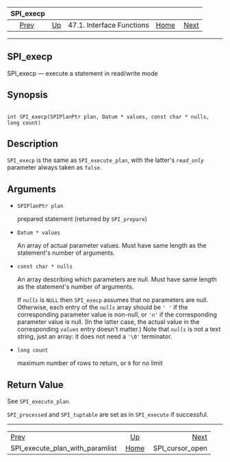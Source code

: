 <!--?xml version="1.0" encoding="UTF-8" standalone="no"?-->

|                                      SPI\_execp                                     |                                                      |                           |                                                       |                                                     |
| :---------------------------------------------------------------------------------: | :--------------------------------------------------- | :-----------------------: | ----------------------------------------------------: | --------------------------------------------------: |
| [Prev](spi-spi-execute-plan-with-paramlist.html "SPI_execute_plan_with_paramlist")  | [Up](spi-interface.html "47.1. Interface Functions") | 47.1. Interface Functions | [Home](index.html "PostgreSQL 17devel Documentation") |  [Next](spi-spi-cursor-open.html "SPI_cursor_open") |

***

[]()

## SPI\_execp

SPI\_execp — execute a statement in read/write mode

## Synopsis

```

int SPI_execp(SPIPlanPtr plan, Datum * values, const char * nulls, long count)
```

## Description

`SPI_execp` is the same as `SPI_execute_plan`, with the latter's *`read_only`* parameter always taken as `false`.

## Arguments

*   `SPIPlanPtr plan`

    prepared statement (returned by `SPI_prepare`)

*   `Datum * values`

    An array of actual parameter values. Must have same length as the statement's number of arguments.

*   `const char * nulls`

    An array describing which parameters are null. Must have same length as the statement's number of arguments.

    If *`nulls`* is `NULL` then `SPI_execp` assumes that no parameters are null. Otherwise, each entry of the *`nulls`* array should be `' '` if the corresponding parameter value is non-null, or `'n'` if the corresponding parameter value is null. (In the latter case, the actual value in the corresponding *`values`* entry doesn't matter.) Note that *`nulls`* is not a text string, just an array: it does not need a `'\0'` terminator.

*   `long count`

    maximum number of rows to return, or `0` for no limit

## Return Value

See `SPI_execute_plan`.

`SPI_processed` and `SPI_tuptable` are set as in `SPI_execute` if successful.

***

|                                                                                     |                                                       |                                                     |
| :---------------------------------------------------------------------------------- | :---------------------------------------------------: | --------------------------------------------------: |
| [Prev](spi-spi-execute-plan-with-paramlist.html "SPI_execute_plan_with_paramlist")  |  [Up](spi-interface.html "47.1. Interface Functions") |  [Next](spi-spi-cursor-open.html "SPI_cursor_open") |
| SPI\_execute\_plan\_with\_paramlist                                                 | [Home](index.html "PostgreSQL 17devel Documentation") |                                   SPI\_cursor\_open |

